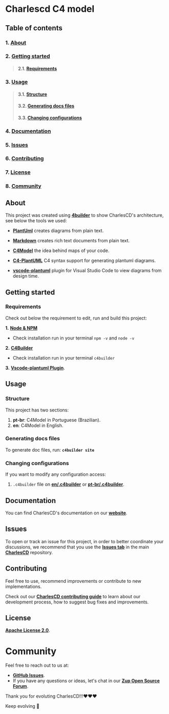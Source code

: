 # **Charlescd C4 model**

## **Table of contents**
### 1. [**About**](#about)
### 2. [**Getting started**](#getting-started)
>#### 2.1.  [**Requirements**](#requirements)
### 3. [**Usage**](#usage)
>#### 3.1. [**Structure**](#structure)
>#### 3.2. [**Generating docs files**](#generating-docs-files)
>#### 3.3. [**Changing configurations**](#changing-configurations)
### 4. [**Documentation**](#documentation)  
### 5. [**Issues**](#issues)     
### 6. [**Contributing**](#contributing)
### 7. [**License**](#license)
### 8. [**Community**](#community)


## **About**
This project was created using [**4builder**](https://adrianvlupu.github.io/C4-Builder/) to show CharlesCD's architecture, see below the tools we used:  

- [**PlantUml**](http://plantuml.com/) creates diagrams from plain text.

- [**Markdown**](https://guides.github.com/features/mastering-markdown/) creates rich text documents from plain text.

- [**C4Model**](https://c4model.com/) the idea behind maps of your code.

- [**C4-PlantUML**](https://github.com/RicardoNiepel/C4-PlantUML) C4 syntax support for generating plantuml diagrams.

- [**vscode-plantuml**](https://github.com/qjebbs/vscode-plantuml) plugin for Visual Studio Code to view diagrams from design time.


## **Getting started**

### **Requirements**
Check out below the requirement to edit, run and build this project:

**1.** [**Node & NPM**](https://nodejs.org/en/)
  - Check installation run in your terminal `npm -v` and `node -v`

**2.** [**C4Builder**](https://adrianvlupu.github.io/C4-Builder/)
  - Check installation run in your terminal `c4builder`

**3.** [**Vscode-plantuml Plugin**](https://github.com/qjebbs/vscode-plantuml). 

## **Usage**
### **Structure**

This project has two sections:

1. **pt-br**: C4Model in Portuguese (Brazilian).
2. **en**: C4Model in English.

### **Generating docs files**
 To generate doc files, run: 
 **`c4builder site`**

### **Changing configurations**

If you want to modify any configuration access:
1.  `.c4builder` file on [**en/.c4builder**](https://github.com/ZupIT/charlescd-c4model//tree/main/en/.c4builder)  or [**pt-br/.c4builder**](https://github.com/ZupIT/charlescd-c4model//tree/main/pt-br/.c4builder).

## **Documentation**
You can find CharlesCD's documentation on our [**website**](https://docs.charlescd.io/).

## **Issues**

To open or track an issue for this project, in order to better coordinate your discussions, we recommend that you use the [**Issues tab**](https://github.com/ZupIT/charlescd/issues) in the main [**CharlesCD**](https://github.com/ZupIT/charlescd) repository.

## **Contributing**

Feel free to use, recommend improvements or contribute to new implementations.

Check out our [**CharlesCD contributing guide**](https://github.com/ZupIT/charlescd/blob/main/CONTRIBUTING.md) to learn about our development process, how to suggest bug fixes and improvements. 


## **License**
 [**Apache License 2.0**](https://github.com/ZupIT/charlescd-c4model/blob/main/LICENSE).


# **Community**

Feel free to reach out to us at:

- [**GitHub Issues**](https://github.com/ZupIT/docs-charles/issues).
- If you have any questions or ideas, let's chat in our [**Zup Open Source Forum**](https://forum.zup.com.br).


Thank you for evoluting CharlesCD!!!:heart::heart::heart:

Keep evolving :rocket:
